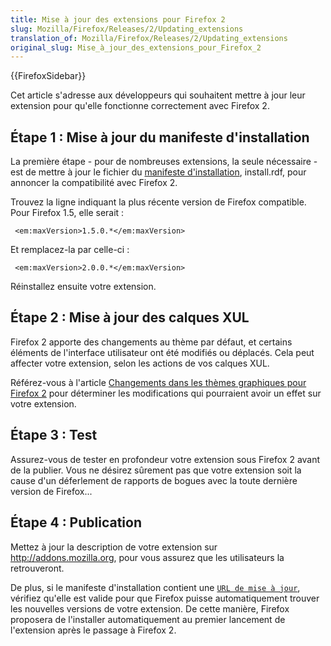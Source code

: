 ```yaml
---
title: Mise à jour des extensions pour Firefox 2
slug: Mozilla/Firefox/Releases/2/Updating_extensions
translation_of: Mozilla/Firefox/Releases/2/Updating_extensions
original_slug: Mise_à_jour_des_extensions_pour_Firefox_2
---
```

{{FirefoxSidebar}}



Cet article s'adresse aux développeurs qui souhaitent mettre à jour leur extension pour qu'elle fonctionne correctement avec Firefox 2.

## Étape 1 : Mise à jour du manifeste d'installation

La première étape - pour de nombreuses extensions, la seule nécessaire - est de mettre à jour le fichier du [manifeste d'installation](fr/Manifestes_d'installation), install.rdf, pour annoncer la compatibilité avec Firefox 2.

Trouvez la ligne indiquant la plus récente version de Firefox compatible. Pour Firefox 1.5, elle serait :

     <em:maxVersion>1.5.0.*</em:maxVersion>

Et remplacez-la par celle-ci :

     <em:maxVersion>2.0.0.*</em:maxVersion>

Réinstallez ensuite votre extension.

## Étape 2 : Mise à jour des calques XUL

Firefox 2 apporte des changements au thème par défaut, et certains éléments de l'interface utilisateur ont été modifiés ou déplacés. Cela peut affecter votre extension, selon les actions de vos calques XUL.

Référez-vous à l'article [Changements dans les thèmes graphiques pour Firefox 2](fr/Changements_dans_les_th%c3%a8mes_graphiques_pour_Firefox_2) pour déterminer les modifications qui pourraient avoir un effet sur votre extension.

## Étape 3 : Test

Assurez-vous de tester en profondeur votre extension sous Firefox 2 avant de la publier. Vous ne désirez sûrement pas que votre extension soit la cause d'un déferlement de rapports de bogues avec la toute dernière version de Firefox...

## Étape 4 : Publication

Mettez à jour la description de votre extension sur <http://addons.mozilla.org>, pour vous assurez que les utilisateurs la retrouveront.

De plus, si le manifeste d'installation contient une [`URL de mise à jour`](fr/Manifestes_d'installation#updateURL), vérifiez qu'elle est valide pour que Firefox puisse automatiquement trouver les nouvelles versions de votre extension. De cette manière, Firefox proposera de l'installer automatiquement au premier lancement de l'extension après le passage à Firefox 2.
